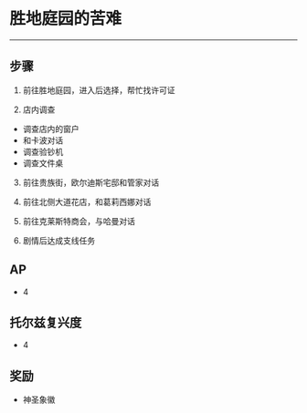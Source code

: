 # 胜地庭园的苦难

---

## 步骤

1. 前往胜地庭园，进入后选择，帮忙找许可证

2. 店内调查
- 调查店内的窗户
- 和卡波对话
- 调查验钞机
- 调查文件桌

3. 前往贵族街，欧尔迪斯宅邸和管家对话

4. 前往北侧大道花店，和葛莉西娜对话

5. 前往克莱斯特商会，与哈曼对话

6. 剧情后达成支线任务

## AP

- 4

## 托尔兹复兴度

- 4

## 奖励

- 神圣象徽